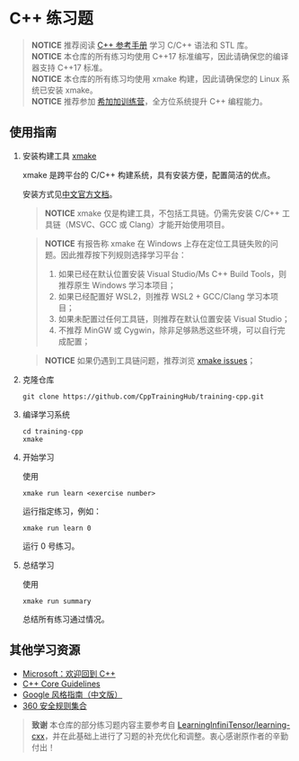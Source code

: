 ﻿# C++ 练习题


> **NOTICE** 推荐阅读 [C++ 参考手册](https://zh.cppreference.com/w/cpp) 学习 C/C++ 语法和 STL 库。  
> **NOTICE** 本仓库的所有练习均使用 C++17 标准编写，因此请确保您的编译器支持 C++17 标准。  
> **NOTICE** 本仓库的所有练习均使用 xmake 构建，因此请确保您的 Linux 系统已安装 xmake。  
> **NOTICE** 推荐参加 [希加加训练营](https://lb3fn675fh.feishu.cn/docx/US2ld4BWooRKTLxwedycUCjdnmh)，全方位系统提升 C++ 编程能力。


## 使用指南

1. 安装构建工具 [xmake](https://xmake.io/)

   xmake 是跨平台的 C/C++ 构建系统，具有安装方便，配置简洁的优点。

   安装方式见[中文官方文档](https://xmake.io/#/zh-cn/getting_started?id=%e5%ae%89%e8%a3%85)。

   > **NOTICE** xmake 仅是构建工具，不包括工具链。仍需先安装 C/C++ 工具链（MSVC、GCC 或 Clang）才能开始使用项目。

   > **NOTICE** 有报告称 xmake 在 Windows 上存在定位工具链失败的问题。因此推荐按下列规则选择学习平台：
   >
   > 1. 如果已经在默认位置安装 Visual Studio/Ms C++ Build Tools，则推荐原生 Windows 学习本项目；
   > 2. 如果已经配置好 WSL2，则推荐 WSL2 + GCC/Clang 学习本项目；
   > 3. 如果未配置过任何工具链，则推荐在默认位置安装 Visual Studio；
   > 4. 不推荐 MinGW 或 Cygwin，除非足够熟悉这些环境，可以自行完成配置；

   > **NOTICE** 如果仍遇到工具链问题，推荐浏览 [xmake issues](https://github.com/xmake-io/xmake/issues)；

2. 克隆仓库

   ```shell
   git clone https://github.com/CppTrainingHub/training-cpp.git
   ```

3. 编译学习系统

   ```shell
   cd training-cpp
   xmake
   ```

4. 开始学习

   使用

   ```shell
   xmake run learn <exercise number>
   ```

   运行指定练习，例如：

   ```shell
   xmake run learn 0
   ```

   运行 0 号练习。

5. 总结学习

   使用

   ```shell
   xmake run summary
   ```

   总结所有练习通过情况。

## 其他学习资源

- [Microsoft：欢迎回到 C++](https://learn.microsoft.com/zh-cn/cpp/cpp/welcome-back-to-cpp-modern-cpp?view=msvc-170)
- [C++ Core Guidelines](https://isocpp.github.io/CppCoreGuidelines/CppCoreGuidelines)
- [Google 风格指南（中文版）](https://zh-google-styleguide.readthedocs.io/en/latest/google-cpp-styleguide/contents.html)
- [360 安全规则集合](https://github.com/Qihoo360/safe-rules)

> **致谢** 本仓库的部分练习题内容主要参考自 [LearningInfiniTensor/learning-cxx](https://github.com/LearningInfiniTensor/learning-cxx)，并在此基础上进行了习题的补充优化和调整。衷心感谢原作者的辛勤付出！